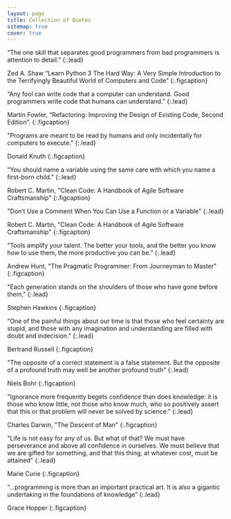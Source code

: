 ```yaml
---
layout: page
title: Collection of Quotes
sitemap: true
cover: true
---
```


<style>
  .figcaption {
    /* text-align: left; */
    margin-left: 5%
    /* width: 50% */
  }
</style>

<!-- * this unordered seed list will be replaced by the toc
{:toc} -->

“The one skill that separates good programmers from bad programmers is
attention to detail.”
{:.lead}

Zed A. Shaw “Learn Python 3 The Hard Way: A Very Simple Introduction to the Terrifyingly Beautiful World of Computers and Code” 
{:.figcaption}

“Any fool can write code that a computer can understand. Good programmers
write code that humans can understand.”
{:.lead}

Martin Fowler, “Refactoring: Improving the Design of Existing Code, Second
Edition”. 
{:.figcaption}

"Programs are meant to be read by humans and only incidentally for computers
to execute."
{:.lead}

Donald Knuth 
{:.figcaption}

“You should name a variable using the same care with which you name a
first-born child."
{:.lead}

Robert C. Martin, "Clean Code: A Handbook of Agile Software Craftsmanship"
{:.figcaption}

"Don’t Use a Comment When You Can Use a Function or a Variable"
{:.lead}

Robert C. Martin, "Clean Code: A Handbook of Agile Software Craftsmanship"
{:.figcaption}

“Tools amplify your talent. The better your tools, and the better you know how
to use them, the more productive you can be.”
{:.lead}

Andrew Hunt, "The Pragmatic Programmer: From Journeyman to Master"
{:.figcaption}

"Each generation stands on the shoulders of those who have gone before them,"
{:.lead}

Stephen Hawkins 
{:.figcaption}

“One of the painful things about our time is that those who feel certainty are
stupid, and those with any imagination and understanding are filled with doubt
and indecision.”
{:.lead}

Bertrand Russell 
{:.figcaption}

"The opposite of a correct statement is a false statement. But the opposite of
a profound truth may well be another profound truth"
{:.lead}

Niels Bohr 
{:.figcaption}

"Ignorance more frequently begets confidence than does knowledge: it is those
who know little, not those who know much, who so positively assert that this
or that problem will never be solved by science."
{:.lead}

Charles Darwin, "The Descent of Man" 
{:.figcaption}

"Life is not easy for any of us. But what of that? We must have perseverance and
 above all confidence in ourselves. We must believe that we are gifted for 
 something, and that this thing, at whatever cost, must be attained"
{:.lead}

Marie Curie
{:.figcaption}

“...programming is more than an important practical art. It is also a gigantic
 undertaking in the foundations of knowledge”
{:.lead}

Grace Hopper
{:.figcaption}
